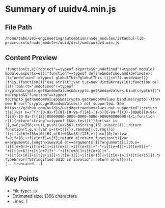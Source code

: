 # Summary of uuidv4.min.js
  
## File Path
`/home/tabs/seo-engineering/automation/node_modules/istanbul-lib-processinfo/node_modules/uuid/dist/umd/uuidv4.min.js`

## Content Preview
```
!function(t,e){"object"==typeof exports&&"undefined"!=typeof module?module.exports=e():"function"==typeof define&&define.amd?define(e):(t="undefined"!=typeof globalThis?globalThis:t||self).uuidv4=e()}(this,(function(){"use strict";var t,e=new Uint8Array(16);function o(){if(!t&&!(t="undefined"!=typeof crypto&&crypto.getRandomValues&&crypto.getRandomValues.bind(crypto)||"undefined"!=typeof msCrypto&&"function"==typeof msCrypto.getRandomValues&&msCrypto.getRandomValues.bind(msCrypto)))throw new Error("crypto.getRandomValues() not supported. See https://github.com/uuidjs/uuid#getrandomvalues-not-supported");return t(e)}var n=/^(?:[0-9a-f]{8}-[0-9a-f]{4}-[1-5][0-9a-f]{3}-[89ab][0-9a-f]{3}-[0-9a-f]{12}|00000000-0000-0000-0000-000000000000)$/i;function r(t){return"string"==typeof t&&n.test(t)}for(var i=[],u=0;u<256;++u)i.push((u+256).toString(16).substr(1));return function(t,e,n){var u=(t=t||{}).random||(t.rng||o)();if(u[6]=15&u[6]|64,u[8]=63&u[8]|128,e){n=n||0;for(var f=0;f<16;++f)e[n+f]=u[f];return e}return function(t){var e=arguments.length>1&&void 0!==arguments[1]?arguments[1]:0,o=(i[t[e+0]]+i[t[e+1]]+i[t[e+2]]+i[t[e+3]]+"-"+i[t[e+4]]+i[t[e+5]]+"-"+i[t[e+6]]+i[t[e+7]]+"-"+i[t[e+8]]+i[t[e+9]]+"-"+i[t[e+10]]+i[t[e+11]]+i[t[e+12]]+i[t[e+13]]+i[t[e+14]]+i[t[e+15]]).toLowerCase();if(!r(o))throw TypeError("Stringified UUID is invalid");return o}(u)}}));
[...truncated...]
```

## Key Points
- File type: .js
- Estimated size: 1366 characters
- Lines: 1
